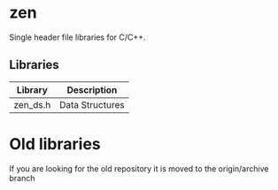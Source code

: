 # zen
Single header file libraries for C/C++.

## Libraries

Library | Description
------------ | -------------
zen_ds.h| Data Structures

# Old libraries

If you are looking for the old repository it is moved to the origin/archive branch
